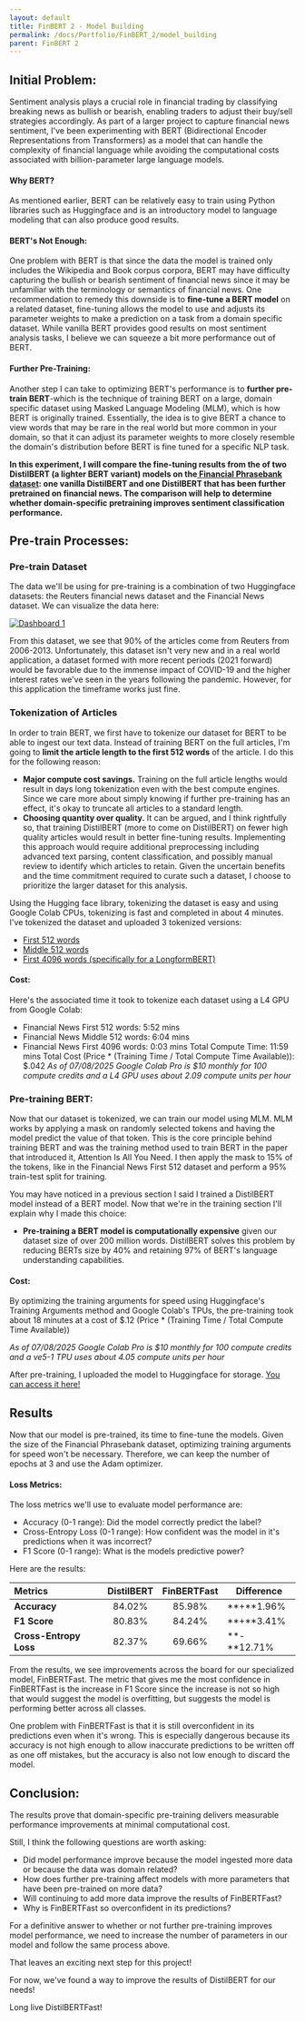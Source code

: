 ```yaml
---
layout: default
title: FinBERT 2 - Model Building
permalink: /docs/Portfolio/FinBERT_2/model_building
parent: FinBERT 2
---
```



## Initial Problem:
Sentiment analysis plays a crucial role in financial trading by classifying breaking news as bullish or bearish, enabling traders to adjust their buy/sell strategies accordingly. As part of a larger project to capture financial news sentiment, I've been experimenting with BERT (Bidirectional Encoder Representations from Transformers) as a model that can handle the complexity of financial language while avoiding the computational costs associated with billion-parameter large language models.
#### Why BERT?
As mentioned earlier, BERT can be relatively easy to train using Python libraries such as Huggingface and is an introductory model to language modeling that can also produce good results.

#### BERT's Not Enough:
One problem with BERT is that since the data the model is trained only includes the Wikipedia and Book corpus corpora, BERT may have difficulty capturing the bullish or bearish sentiment of financial news since it may be unfamiliar with the terminology or semantics of financial news. One recommendation to remedy this downside is to **fine-tune a BERT model** on a related dataset, fine-tuning allows the model to use and adjusts its parameter weights to make a prediction on a task from a domain specific dataset. While vanilla BERT provides good results on most sentiment analysis tasks, I believe we can squeeze a bit more performance out of BERT.

#### Further Pre-Training:
Another step I can take to optimizing BERT's performance is to **further pre-train BERT**-which is the technique of training BERT on a large, domain specific dataset using Masked Language Modeling (MLM), which is how BERT is originally trained. Essentially, the idea is to give BERT a chance to view words that may be rare in the real world but more common in your domain, so that it can adjust its parameter weights to more closely resemble the domain's distribution before BERT is fine tuned for a specific NLP task.

**In this experiment, I will compare the fine-tuning results from the of two DistilBERT (a lighter BERT variant) models on the<a href="https://huggingface.co/datasets/takala/financial_phrasebank"> Financial Phrasebank dataset</a>: one vanilla DistilBERT and one DistilBERT that has been further pretrained on financial news. The comparison will help to determine whether domain-specific pretraining improves sentiment classification performance.**

## Pre-train Processes:

### Pre-train Dataset
The data we'll be using for pre-training is a combination of two Huggingface datasets: the Reuters financial news dataset and the Financial News dataset. We can visualize the data here:

<div class='tableauPlaceholder' id='viz1752036764024' style='position: relative'>
    <noscript>
        <a href='#'>
            <img alt='Dashboard 1' src='https://public.tableau.com/static/images/Bo/Book1_17515796415940/Dashboard1/1_rss.png' style='border: none' />
        </a>
    </noscript>
    <object class='tableauViz' style='display:none;'>
        <param name='host_url' value='https%3A%2F%2Fpublic.tableau.com%2F' />
        <param name='embed_code_version' value='3' />
        <param name='site_root' value='' />
        <param name='name' value='Book1_17515796415940&#47;Dashboard1' />
        <param name='tabs' value='no' />
        <param name='toolbar' value='yes' />
        <param name='static_image' value='https://public.tableau.com/static/images/Bo/Book1_17515796415940/Dashboard1/1.png' />
        <param name='animate_transition' value='yes' />
        <param name='display_static_image' value='yes' />
        <param name='display_spinner' value='yes' />
        <param name='display_overlay' value='yes' />
        <param name='display_count' value='yes' />
        <param name='language' value='en-US' />
        <param name='filter' value='publish=yes' />
    </object>
</div>

<script type='text/javascript'>
    var divElement = document.getElementById('viz1752036764024');
    var vizElement = divElement.getElementsByTagName('object')[0];
    if (divElement.offsetWidth > 800) {
        vizElement.style.minWidth = '1366px';
        vizElement.style.maxWidth = '1466px';
        vizElement.style.width = '100%';
        vizElement.style.minHeight = '795px';
        vizElement.style.maxHeight = '895px';
        vizElement.style.height = (divElement.offsetWidth * 0.75) + 'px';
    } else if (divElement.offsetWidth > 500) {
        vizElement.style.width = '100%';
        vizElement.style.height = (divElement.offsetWidth * 0.75) + 'px';
    } else {
        vizElement.style.width = '100%';
        vizElement.style.height = '1527px';
    }
    var scriptElement = document.createElement('script');
    scriptElement.src = 'https://public.tableau.com/javascripts/api/viz_v1.js';
    vizElement.parentNode.insertBefore(scriptElement, vizElement);
</script>


From this dataset, we see that 90% of the articles come from Reuters from 2006-2013.  Unfortunately, this dataset isn't very new and in a real world application, a dataset formed with more recent periods (2021 forward) would be favorable due to the immense impact of COVID-19 and the higher interest rates we've seen in the years following the pandemic. However, for this application the timeframe works just fine.

### Tokenization of Articles
In order to train BERT, we first have to tokenize our dataset for BERT to be able to ingest our text data. Instead of training BERT on the full articles, I'm going to **limit the article length to the first 512 words** of the article. I do this for the following reason:
- **Major compute cost savings.** Training on the full article lengths would result in days long tokenization even with the best compute engines. Since we care more about simply knowing if further pre-training has an effect, it's okay to truncate all articles to a standard length.
- **Choosing quantity over quality.** It can be argued, and I think rightfully so, that training DistilBERT (more to come on DistilBERT) on fewer high quality articles would result in better fine-tuning results. Implementing this approach would require additional preprocessing including advanced text parsing, content classification, and possibly manual review to identify which articles to retain. Given the uncertain benefits and the time commitment required to curate such a dataset, I choose to prioritize the larger dataset for this analysis.

Using the Hugging face library, tokenizing the dataset is easy and using Google Colab CPUs, tokenizing is fast and completed in about 4 minutes. I've tokenized the dataset and uploaded 3 tokenized versions:
- <a href="https://huggingface.co/datasets/Czunzun/Financial_news_first_512">First 512 words</a>
- <a href="https://huggingface.co/datasets/Czunzun/Financial_news_middle_512">Middle 512 words</a>
- <a href="https://huggingface.co/datasets/Czunzun/Financial_news_first_4096">First 4096 words (specifically for a LongformBERT) </a>

#### Cost:
Here's the associated time it took to tokenize each dataset using a L4 GPU from Google Colab:
- Financial News First 512 words: 5:52 mins
- Financial News Middle 512 words: 6:04 mins
- Financial News First 4096 words: 0:03 mins
Total Compute Time: 11:59 mins
Total Cost (Price * (Training Time / Total Compute Time Available)): $.042
*As of 07/08/2025 Google Colab Pro is $10 monthly for 100 compute credits and a L4 GPU uses about 2.09 compute units per hour*
### Pre-training BERT:
Now that our dataset is tokenized, we can train our model using MLM. MLM works by applying a mask on randomly selected tokens and having the model predict the value of that token. This is the core principle behind training BERT and was the training method used to train BERT in the paper that introduced it, Attention Is All You Need. I then apply the mask to 15% of the tokens, like  in the Financial News First 512 dataset and perform a 95% train-test split for training. 

You may have noticed in a previous section I said I trained a DistilBERT model instead of a BERT model. Now that we're in the training section I'll explain why I made this choice:

- **Pre-training a BERT model is computationally expensive** given our dataset size of over 200 million words. DistilBERT solves this problem by reducing BERTs size by 40% and retaining 97% of BERT's language understanding capabilities.

#### Cost:
By optimizing the training arguments for speed using Huggingface's Training Arguments method and Google Colab's TPUs, the pre-training took about 18 minutes at a cost of $.12 (Price * (Training Time / Total Compute Time Available)) 

*As of 07/08/2025 Google Colab Pro is $10 monthly for 100 compute credits and a ve5-1 TPU uses about 4.05 compute units per hour*

After pre-training, I uploaded the model to Huggingface for storage. <a href="https://huggingface.co/Czunzun/finbert2_v2">You can access it here! </a>
## Results
Now that our model is pre-trained, its time to fine-tune the models. Given the size of the Financial Phrasebank dataset, optimizing training arguments for speed won't be necessary. Therefore, we can keep the number of epochs at 3 and use the Adam optimizer. 

#### Loss Metrics:
The loss metrics we'll use to evaluate model performance are:
- Accuracy (0-1 range): Did the model correctly predict the label?
- Cross-Entropy Loss (0-1 range): How confident was the model in it's predictions when it was incorrect?
- F1 Score (0-1 range): What is the models predictive power?

Here are the results:

| **Metrics**            | **DistilBERT** | **FinBERTFast** | Difference  |
| :--------------------- | :------------: | :-------------: | ----------- |
| **Accuracy**           |     84.02%     |     85.98%      | **+**1.96%  |
| **F1 Score**           |     80.83%     |     84.24%      | **+**3.41%  |
| **Cross-Entropy Loss** |     82.37%     |     69.66%      | **-**12.71% |

From the results, we see improvements across the board for our specialized model, FinBERTFast. The metric that gives me the most confidence in FinBERTFast is the increase in F1 Score since the increase is not so high that would suggest the model is overfitting, but suggests the model is performing better across all classes.

One problem with FinBERTFast is that it is still overconfident in its predictions even when it's wrong. This is especially dangerous because its accuracy is not high enough to allow inaccurate predictions to be written off as one off mistakes, but the accuracy is also not low enough to discard the model.

## Conclusion:
The results prove that domain-specific pre-training delivers measurable performance improvements at minimal computational cost.

Still, I think the following questions are worth asking:
- Did model performance improve because the model ingested more data or because the data was domain related?
- How does further pre-training affect models with more parameters that have been pre-trained on more data?
- Will continuing to add more data improve the results of FinBERTFast?
- Why is FinBERTFast so overconfident in its predictions?

For a definitive answer to whether or not further pre-training improves model performance, we need to increase the number of parameters in our model and follow the same process above.

That leaves an exciting next step for this project!

For now, we've found a way to improve the results of DistilBERT for our needs!

Long live DistilBERTFast!
